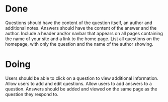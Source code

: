 # Done

Questions should have the content of the question itself, an author and additional notes.
Answers should have the content of the answer and the author.
Include a header and/or navbar that appears on all pages containing the name of your site and a link to the home page.
List all questions on the homepage, with only the question and the name of the author showing.

# Doing

Users should be able to click on a question to view additional information.
Allow users to add and edit questions.
Allow users to add answers to a question. Answers should be added and viewed on the same page as the question they respond to.
